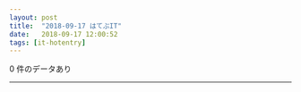 ```yaml
---
layout: post
title:  "2018-09-17 はてぶIT"
date:   2018-09-17 12:00:52
tags: [it-hotentry]
---
```

0 件のデータあり

<hr>
